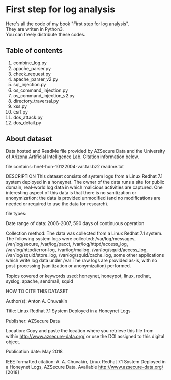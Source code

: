 # First step for log analysis
Here's all the code of my book "First step for log analysis".<br>
They are writen in Python3.<br>
You can freely distribute these codes.<br>
## Table of contents
1. combine_log.py
2. apache_parser.py 
3. check_request.py
4. apache_parser_v2.py
5. sql_injection.py
6. os_command_injection.py
7. os_command_injection_v2.py
8. directory_traversal.py
9. xss.py
10. csrf.py
11. dos_attack.py
12. dos_detail.py
## About dataset
Data hosted and ReadMe file provided by AZSecure Data and the University of Arizona Artificial Intelligence Lab. Citation information below.

file contains:
hnet-hon-10122004-var.tar.bz2
readme.txt

DESCRIPTION
This dataset consists of system logs from a Linux Redhat 7.1 system deployed in a honeynet.  The owner of the data runs a site for public domain, real-world log data in which malicious activities are captured.  One interesting aspect of this data is that there is no sanitization or anonymization; the data is provided unmodified (and no modifications are needed or required to use the data for research).  

file types:

Date range of data: 2006-2007, 590 days of continuous operation

Collection method: The data was collected from a Linux Redhat 7.1 system.
The following system logs were collected: /var/log/messages, /var/log/secure, /var/log/pacct, /var/log/httpd/access_log, /var/log/httpd/error-log, /var/log/mailog, /var/log/squid/access_log, /var/log/squid/store_log, /var/log/squid/cache_log, some other applications which write log data under /var
The raw logs are provided as-is, with no post-processing (sanitization or anonymization) performed.

Topics covered or keywords used:	honeynet, honeypot, linux, redhat, syslog, apache, sendmail, squid


HOW TO CITE THIS DATASET

Author(s): Anton A. Chuvakin


Title:  Linux Redhat 7.1 System Deployed in a Honeynet Logs

Publisher: AZSecure Data

Location: Copy and paste the location where you retrieve this file from within http://www.azsecure-data.org/ or use the DOI assigned to this digital object.

Publication date: May 2018


IEEE formatted citation:
A. A. Chuvakin, Linux Redhat 7.1 System Deployed in a Honeynet Logs, AZSecure Data. Available http://www.azsecure-data.org/ [2018]
